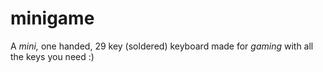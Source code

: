 # minigame
A *mini,* one handed, 29 key (soldered) keyboard made for *gaming* with all the keys you need :)
